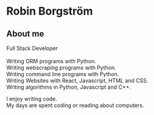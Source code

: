 # Robin Borgström

## About me
Full Stack Developer<br/>
<br/>
Writing ORM programs with Python.<br/>
Writing webscraping programs with Python.<br/>
Writing command line programs with Python.<br/>
Writing Websites with React, Javascript, HTML and CSS.<br/>
Writing algorithms in Python, Javascript and C++.<br/>

I enjoy writing code.<br/>
My days are spent coding or reading about computers.<br/>

<!---
Robinborg/Robinborg is a ✨ special ✨ repository because its `README.md` (this file) appears on your GitHub profile.
You can click the Preview link to take a look at your changes.
--->
